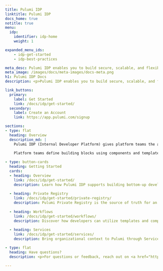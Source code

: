 ```yaml
---
title: Pulumi IDP
linktitle: Pulumi IDP
docs_home: true
notitle: true
menu:
  idp:
    identifier: idp-home
    weight: 1

expanded_menu_ids:
    - idp-get-started
    - idp-best-practices

meta_desc: Pulumi IDP enables you to build secure, scalable, and flexible developer workflows.
meta_image: /images/docs/meta-images/docs-meta.png
h1: Pulumi IDP Docs
description: <p>Pulumi IDP enables you to build secure, scalable, and flexible developer workflows.</p>

link_buttons:
  primary:
    label: Get Started
    link: /docs/idp/get-started/
  secondary:
    label: Create an Account
    link: https://app.pulumi.com/signup

sections:
- type: flat
  heading: Overview
  description_md: |
    Pulumi IDP (Internal Developer Platform) gives platform teams the ability to build secure, compliant, and customizable golden paths for provisioning infrastructure. It uses a bottom-up approach, ensuring best practices are codified from the start. 
    
    Platform teams define building blocks using components and templates, enabling developers to provision infrastructure in the way that best suits them. Developers can leverage components when writing Pulumi programs in their preferred programming language, scaffold components using low-code YAML templates, or deploy no-code programs from the Pulumi console.

- type: button-cards
  heading: Getting Started
  cards:
  - heading: Overview
    link: /docs/idp/get-started/
    description: Learn how Pulumi IDP supports building bottom-up developers workflows.
  
  - heading: Private Registry
    link: /docs/idp/get-started/private-registry/
    description: Pulumi Private Registry is the source of truth for an organization’s infrastructure building blocks that power provisioning workflows in Pulumi.
  
  - heading: Workflows
    link: /docs/idp/get-started/workflows/
    description: Discover how developers can utilize templates and components in any workflow.
    
  - heading: Services
    link: /docs/idp/get-started/services/
    description: Bring organizational context to Pulumi through Services, the logical grouping of Pulumi entities.

- type: flat
  heading: Have questions?
  description: <p>For questions or feedback, reach out on <a href="https://slack.pulumi.com" target="_blank">community Slack</a>, <a href="https://github.com/pulumi" target="_blank">GitHub</a>, or <a href="/support/">contact support</a>.</p>

---
```

